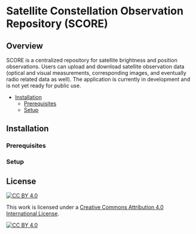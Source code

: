 # Satellite Constellation Observation Repository (SCORE)

## Overview
SCORE is a centralized repository for satellite brightness and position observations. Users can upload and download satellite observation data (optical and visual measurements, corresponding images, and eventually radio related data as well). The application is currently in development and is not yet ready for public use.

- [Installation](#installation)
   * [Prerequisites](#prerequisites)
   * [Setup](#setup)

<a name="installation"></a>
## Installation

<a name="prerequisites"></a>
### Prerequisites

<a name="setup"></a>
### Setup


## License
[![CC BY 4.0][cc-by-shield]][cc-by]

This work is licensed under a
[Creative Commons Attribution 4.0 International License][cc-by].

[![CC BY 4.0][cc-by-image]][cc-by]

[cc-by]: http://creativecommons.org/licenses/by/4.0/
[cc-by-image]: https://i.creativecommons.org/l/by/4.0/88x31.png
[cc-by-shield]: https://img.shields.io/badge/License-CC%20BY%204.0-lightgrey.svg
